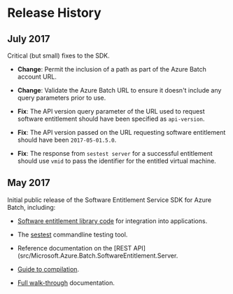 # Release History

## July 2017

Critical (but small) fixes to the SDK.

* **Change**: Permit the inclusion of a path as part of the Azure Batch account URL.

* **Change**: Validate the Azure Batch URL to ensure it doesn't include any query parameters prior to use.

* **Fix**: The API version query parameter of the URL used to request software entitlement should have been specified as `api-version`.

* **Fix**: The API version passed on the URL requesting software entitlement should have been `2017-05-01.5.0`.

* **Fix**: The response from `sestest server` for a successful entitlement should use `vmid` to pass the identifier for the entitled virtual machine.

## May 2017

Initial public release of the Software Entitlement Service SDK for Azure Batch, including:

* [Software entitlement library code](src/Microsoft.Azure.Batch.SoftwareEntitlement.Client.Native) for integration into applications.

* The [sestest](src/sestest) commandline testing tool.

* Reference documentation on the [REST API](src/Microsoft.Azure.Batch.SoftwareEntitlement.Server.

* [Guide to compilation](docs/build-guide.md).

* [Full walk-through](docs/walk-through.md) documentation.


